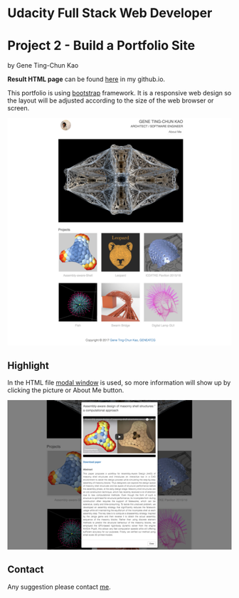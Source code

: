 # Udacity Full Stack Web Developer
# Project 2 - Build a Portfolio Site

by Gene Ting-Chun Kao

**Result HTML page** can be found [here](https://genekao.github.io/udacity-build-a-portfolio-site/) in my github.io.

This portfolio is using [bootstrap](http://getbootstrap.com/) framework. It is a responsive web design so the layout will be adjusted according to the size of the web browser or screen.  

![image](/images/layout.png)


## Highlight
In the HTML file [modal window](https://www.w3schools.com/bootstrap/bootstrap_modal.asp) is used, so more information will show up by clicking the picture or About Me button. 

![image](/images/modal-window.png)

## Contact
Any suggestion please contact [me](https://github.com/GeneKao).